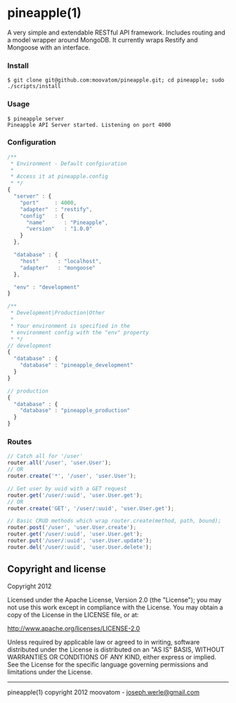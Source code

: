pineapple(1)
===============
A very simple and extendable RESTful API framework. Includes routing and a model wrapper around MongoDB. 
It currently wraps Restify and Mongoose with an interface.

### Install
```
$ git clone git@github.com:moovatom/pineapple.git; cd pineapple; sudo ./scripts/install
```

### Usage
```
$ pineapple server
Pineapple API Server started. Listening on port 4000
```

### Configuration
```js
/**
 * Environment - Default confgiuration
 * 
 * Access it at pineapple.config
 * */
{
  "server" : {
    "port"     : 4000,
    "adapter"  : "restify",
    "config"   : {
      "name"      : "Pineapple",
      "version"   : "1.0.0"
    }  
  },

  "database" : {
    "host"      : "localhost",
    "adapter"   : "mongoose"
  },

  "env" : "development"
}

/**
 * Development|Production|Other
 * 
 * Your environment is specified in the
 * environment config with the "env" property
 * */
// development
{
  "database" : {
    "database" : "pineapple_development"
  }
}

// production
{
  "database" : {
    "database" : "pineapple_production"
  }
}

```

### Routes
```js
// Catch all for '/user'
router.all('/user', 'user.User');
// OR
router.create('*', '/user', 'user.User');

// Get user by uuid with a GET request
router.get('/user/:uuid', 'user.User.get');
// OR
router.create('GET', '/user/:uuid', 'user.User.get');

// Basic CRUD methods which wrap router.create(method, path, bound);
router.post('/user', 'user.User.create');
router.get('/user/:uuid', 'user.User.get');
router.put('/user/:uuid', 'user.User.update');
router.del('/user/:uuid', 'user.User.delete');
```


Copyright and license
---------------------

Copyright 2012

Licensed under the Apache License, Version 2.0 (the "License");
you may not use this work except in compliance with the License.
You may obtain a copy of the License in the LICENSE file, or at:

   http://www.apache.org/licenses/LICENSE-2.0

Unless required by applicable law or agreed to in writing, software
distributed under the License is distributed on an "AS IS" BASIS,
WITHOUT WARRANTIES OR CONDITIONS OF ANY KIND, either express or implied.
See the License for the specific language governing permissions and
limitations under the License.

- - -
pineapple(1) copyright 2012
moovatom - joseph.werle@gmail.com
